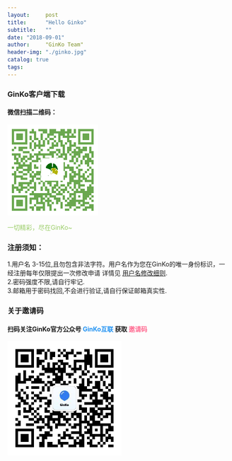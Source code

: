 ```yaml
---
layout:     post
title:      "Hello Ginko"
subtitle:   ""
date: "2018-09-01"
author:     "GinKo Team"
header-img: "./ginko.jpg"
catalog: true
tags:
---
```

### GinKo客户端下载
#### 微信扫描二维码：
![avatar](/app.png)

<font color=#99cc66>一切精彩，尽在GinKo~</font>

### 注册须知：
1.用户名 3-15位,且勿包含非法字符。用户名作为您在GinKo的唯一身份标识，一经注册每年仅限提出一次修改申请 详情见 [用户名修改细则](www.baidu.com).<br>
2.密码强度不限,请自行牢记.<br>
3.邮箱用于密码找回,不会进行验证,请自行保证邮箱真实性.

### 关于邀请码
#### 扫码关注GinKo官方公众号  <font color=#2192f2><b> GinKo互联 </b></font>获取  <font color=#ff699><b>邀请码 </b></font>
![avatar](/ginkocon.png)


